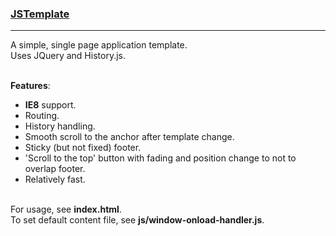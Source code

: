 ### [JSTemplate](https://scp002.github.io/JSTemplate/index.html)
***
A simple, single page application template.<br />
Uses JQuery and History.js.<br /><br />

**Features**:
* **IE8** support.
* Routing.
* History handling.
* Smooth scroll to the anchor after template change.
* Sticky (but not fixed) footer.
* 'Scroll to the top' button with fading and position change to not to overlap footer.
* Relatively fast.<br /><br />

For usage, see **index.html**.<br />
To set default content file, see **js/window-onload-handler.js**.
